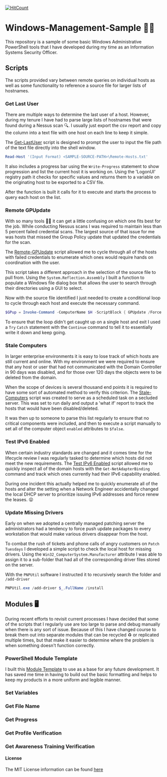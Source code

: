 [![HitCount](https://hits.dwyl.com/Nick-Rudy/Windows-Management-Sample.svg?style=flat-square&show=unique)](http://hits.dwyl.com/Nick-Rudy/Windows-Management-Sample)

# Windows-Management-Sample :technologist:
	

This repository is a sample of some basic Windows Administrative PowerShell tools that I have developed during my time as an Information Systems Security Officer. 


## Scripts


The scripts provided vary between remote queries on individual hosts as well as some functionality to reference a source file for larger lists of hostnames. 


### Get Last User

There are multiple ways to determine the last user of a host. However, during my tenure I have had to parse large lists of hostnames that were found during a Nessus scan :mag:. I usually just export the csv report and copy the column into a text file with one host on each line to keep it simple. 


The [Get-LastUser](https://github.com/Nick-Rudy/Windows-Management-Sample/blob/main/Get-LastUser.ps1) script is designed to prompt the user to input the file path of the text file directly into the shell window.


```PowerShell
Read-Host '(Input Format) <SAMPLE-SOURCE-PATH>\Remote-Hosts.txt'
```


It also includes a progress bar using the ```Write-Progress``` statement to show progression and list the current host it is working on. Using the 'LogonUI' registry path it checks for specific values and returns them to a variable on the originating host to be exported to a CSV file.


After the function is built it calls for it to execute and starts the process to query each host on the list. 

### Remote GPUpdate

With so many tools :mechanic: it can get a little confusing on which one fits best for the job. While conducting Nessus scans I was required to maintain less than 5 percent failed credential scans. The largest source of that issue for me was hosts that missed the Group Policy update that updated the credentials for the scan. 


The [Remote-GPUpdate](https://github.com/Nick-Rudy/Windows-Management-Sample/blob/main/Remote-GPUpdate.ps1) script allowed me to cycle through all of the hosts with failed credentials to enumerate which ones would require hands on coordination with the user. 


This script takes a different approach in the selection of the source file to pull from. Using the `System.Reflection.Assembly` I built a function to populate a Windows file dialog box that allows the user to search through their directories using a GUI to select. 


Now with the source file identified I just needed to create a conditional loop to cycle through each host and execute the necessary command.


```PowerShell
$GPup = Invoke-Command -ComputerName $H -ScriptBlock { GPUpdate /Force }
```


To ensure that the loop didn't get caught up on a single host and exit I used a `Try` `Catch` statement with the `Continue` command to tell it to essentially write it down and keep going. 


### Stale Computers


In larger enterprise environments it is easy to lose track of which hosts are still current and online. With my environment we were required to ensure that any host or user that had not communicated with the Domain Controller in 90 days was disabled, and for those over 120 days the objects were to be deleted from the domain. 


When the scope of devices is several thousand end points it is required to have some sort of automated method to verify this criterion. The [Stale-Computers](https://github.com/Nick-Rudy/Windows-Management-Sample/blob/main/Stale-Computers.ps1) script was created to serve as a scheduled task on a secluded server. This was set to run daily and output a 'what if' report to track the hosts that would have been disabled/deleted.


It was then up to someone to parse this list regularly to ensure that no critical components were included, and then to execute a script manually to set all of the computer object `enabled` attributes to `$false`. 


### Test IPv6 Enabled


When certain industry standards are changed and it comes time for the lifecycle review I was regularly tasked to determine which hosts did not meet the new requirements. The [Test IPv6 Enabled](https://github.com/Nick-Rudy/Windows-Management-Sample/blob/main/Test-IPv6-Capable-Enabled.ps1) script allowed me to quickly inspect all of the domain hosts with the `Get-NetAdapterBinding` command and track which ones currently had their IPv6 capability enabled. 


During one incident this actually helped me to quickly enumerate all of the hosts and alter the setting when a Network Engineer accidentally changed the local DHCP server to prioritize issuing IPv6 addresses and force renew the leases. :open_mouth:


### Update Missing Drivers


Early on when we adopted a centrally managed patching server the administrators had a tendency to force push update packages to every workstation that would make various drivers disappear from the host. 


To combat the rush of tickets and phone calls of angry customers on `Patch Tuesdays` I developed a simple script to check the local host for missing drivers. Using the `Win32_ComputerSystem.Manufacturer` attribute I was able to assign it to a sub-folder that had all of the corresponding driver files stored on the server.


With the `PNPUtil` software I instructed it to recursively search the folder and `/add-driver` 


```PowerShell
PNPUtil.exe /add-driver $_.FullName /install
```


## Modules :desktop_computer:


During recent efforts to revisit current processes I have decided that some of the scripts that I regularly use are too large to parse and debug manually when there is any sort of issue. Because of this I have changed course to break them out into separate modules that can be recycled :recycle: or replicated multiple times, but that make it easier to determine where the problem is when something doesn't function correctly.


### PowerShell Module Template


I built this [Module Template](https://github.com/Nick-Rudy/Windows-Management-Sample/blob/main/Modules/PowerShell-Module-Template.psm1) to use as a base for any future development. It has saved me time in having to build out the basic formatting and helps to keep my products in a more uniform and legible manner.


### Set Variables


### Get File Name


### Get Progress


### Get Profile Verification


### Get Awareness Training Verification


#### License
The MIT License information can be found [here](https://nick-rudy.mit-license.org/)
